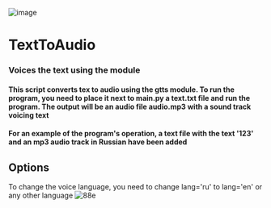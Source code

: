 
![image](https://user-images.githubusercontent.com/54048747/222939625-d2a1fb8d-6dcf-45dc-802a-0cf5a0b66e38.png)
<h1 align='left'> TextToAudio </h1>

### Voices the text using the module

#### This script converts tex to audio using the gtts module. To run the program, you need to place it next to main.py a text.txt file and run the program. The output will be an audio file audio.mp3 with a sound track voicing text

#### For an example of the program's operation, a text file with the text '123' and an mp3 audio track in Russian have been added

## Options
To change the voice language, you need to change lang='ru' to lang='en' or any other language
![88е](https://user-images.githubusercontent.com/54048747/222939528-891b9589-9221-4620-818b-55d779720e5e.JPG)
